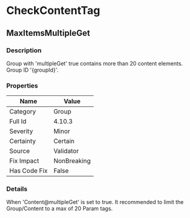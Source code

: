 ﻿---  
uid: Validator_4_10_3  
---

# CheckContentTag

## MaxItemsMultipleGet

### Description

Group with 'multipleGet' true contains more than 20 content elements. Group ID '{groupId}'.

### Properties

| Name         | Value       |
| ------------ | ----------- |
| Category     | Group       |
| Full Id      | 4.10.3      |
| Severity     | Minor       |
| Certainty    | Certain     |
| Source       | Validator   |
| Fix Impact   | NonBreaking |
| Has Code Fix | False       |

### Details

When 'Content@multipleGet' is set to true. It recommended to limit the Group\/Content to a max of 20 Param tags.
